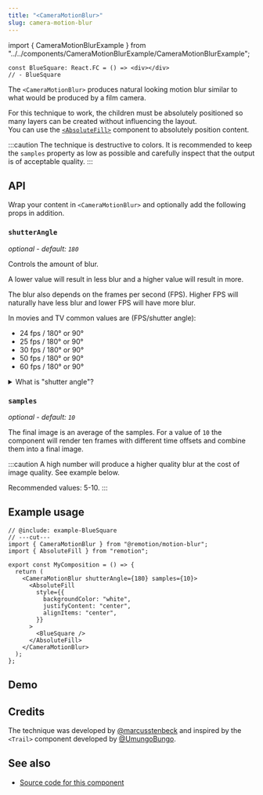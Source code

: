 ```yaml
---
title: "<CameraMotionBlur>"
slug: camera-motion-blur
---
```


import { CameraMotionBlurExample } from "../../components/CameraMotionBlurExample/CameraMotionBlurExample";

```twoslash include example
const BlueSquare: React.FC = () => <div></div>
// - BlueSquare
```

The `<CameraMotionBlur>` produces natural looking motion blur similar to what would be produced by
a film camera.

For this technique to work, the children must be absolutely positioned so many layers can be created without influencing the layout.  
You can use the [`<AbsoluteFill>`](/docs/absolute-fill) component to absolutely position content.

:::caution
The technique is destructive to colors. It is recommended to keep the `samples` property as low as
possible and carefully inspect that the output is of acceptable quality.
:::

## API

Wrap your content in `<CameraMotionBlur>` and optionally add the following props in addition.

### `shutterAngle`

_optional - default: `180`_

Controls the amount of blur.

A lower value will result in less blur and a higher value will result in more.

The blur also depends on the frames per second (FPS). Higher FPS will naturally have less blur and
lower FPS will have more blur.

In movies and TV common values are (FPS/shutter angle):

- 24 fps / 180&deg; or 90&deg;
- 25 fps / 180&deg; or 90&deg;
- 30 fps / 180&deg; or 90&deg;
- 50 fps / 180&deg; or 90&deg;
- 60 fps / 180&deg; or 90&deg;

<details>
<summary>What is "shutter angle"?
</summary>
Many analog film cameras use rotating discs with partial cut-outs to block or let light through to
expose the analog film. Zero degrees is equal to completely blocking the light, and 360 degrees is
the same as not blocking any light at all.

The most common values used in the film industry are 90 and 180 degrees. These values are the same
as what you've experienced in most movies.

Read more here: [Rotary disc shutter on Wikipedia](https://en.wikipedia.org/wiki/Rotary_disc_shutter)

</details>

### `samples`

_optional - default: `10`_

The final image is an average of the samples. For a value of `10` the component will render ten
frames with different time offsets and combine them into a final image.

:::caution
A high number will produce a higher quality blur at the cost of image quality. See example below.

Recommended values: 5-10.
:::

## Example usage

```tsx twoslash
// @include: example-BlueSquare
// ---cut---
import { CameraMotionBlur } from "@remotion/motion-blur";
import { AbsoluteFill } from "remotion";

export const MyComposition = () => {
  return (
    <CameraMotionBlur shutterAngle={180} samples={10}>
      <AbsoluteFill
        style={{
          backgroundColor: "white",
          justifyContent: "center",
          alignItems: "center",
        }}
      >
        <BlueSquare />
      </AbsoluteFill>
    </CameraMotionBlur>
  );
};
```

## Demo

<CameraMotionBlurExample />

## Credits

The technique was developed by [@marcusstenbeck](https://twitter.com/marcusstenbeck) and inspired by
the `<Trail>` component developed by [@UmungoBungo](https://github.com/UmungoBungo).

## See also

- [Source code for this component](https://github.com/remotion-dev/remotion/blob/main/packages/motion-blur/src/CameraMotionBlur.tsx)
